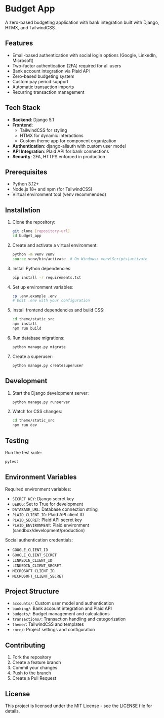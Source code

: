 # Budget App

A zero-based budgeting application with bank integration built with Django, HTMX, and TailwindCSS.

## Features

- Email-based authentication with social login options (Google, LinkedIn, Microsoft)
- Two-factor authentication (2FA) required for all users
- Bank account integration via Plaid API
- Zero-based budgeting system
- Custom pay period support
- Automatic transaction imports
- Recurring transaction management

## Tech Stack

- **Backend**: Django 5.1
- **Frontend**: 
  - TailwindCSS for styling
  - HTMX for dynamic interactions
  - Custom theme app for component organization
- **Authentication**: django-allauth with custom user model
- **API Integration**: Plaid API for bank connections
- **Security**: 2FA, HTTPS enforced in production

## Prerequisites

- Python 3.12+
- Node.js 18+ and npm (for TailwindCSS)
- Virtual environment tool (venv recommended)

## Installation

1. Clone the repository:
   ```bash
   git clone [repository-url]
   cd budget_app
   ```

2. Create and activate a virtual environment:
   ```bash
   python -m venv venv
   source venv/bin/activate  # On Windows: venv\Scripts\activate
   ```

3. Install Python dependencies:
   ```bash
   pip install -r requirements.txt
   ```

4. Set up environment variables:
   ```bash
   cp .env.example .env
   # Edit .env with your configuration
   ```

5. Install frontend dependencies and build CSS:
   ```bash
   cd theme/static_src
   npm install
   npm run build
   ```

6. Run database migrations:
   ```bash
   python manage.py migrate
   ```

7. Create a superuser:
   ```bash
   python manage.py createsuperuser
   ```

## Development

1. Start the Django development server:
   ```bash
   python manage.py runserver
   ```

2. Watch for CSS changes:
   ```bash
   cd theme/static_src
   npm run dev
   ```

## Testing

Run the test suite:
```bash
pytest
```

## Environment Variables

Required environment variables:

- `SECRET_KEY`: Django secret key
- `DEBUG`: Set to True for development
- `DATABASE_URL`: Database connection string
- `PLAID_CLIENT_ID`: Plaid API client ID
- `PLAID_SECRET`: Plaid API secret key
- `PLAID_ENVIRONMENT`: Plaid environment (sandbox/development/production)

Social authentication credentials:
- `GOOGLE_CLIENT_ID`
- `GOOGLE_CLIENT_SECRET`
- `LINKEDIN_CLIENT_ID`
- `LINKEDIN_CLIENT_SECRET`
- `MICROSOFT_CLIENT_ID`
- `MICROSOFT_CLIENT_SECRET`

## Project Structure

- `accounts/`: Custom user model and authentication
- `banking/`: Bank account integration and Plaid API
- `budgets/`: Budget management and calculations
- `transactions/`: Transaction handling and categorization
- `theme/`: TailwindCSS and templates
- `core/`: Project settings and configuration

## Contributing

1. Fork the repository
2. Create a feature branch
3. Commit your changes
4. Push to the branch
5. Create a Pull Request

## License

This project is licensed under the MIT License - see the LICENSE file for details.
